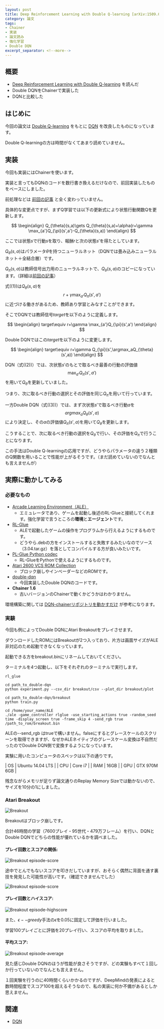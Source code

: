 ```yaml
---
layout: post
title: Deep Reinforcement Learning with Double Q-learning [arXiv:1509.06461]
category: 論文
tags:
- Chainer
- 実装
- 論文読み
- 強化学習
- Double DQN
excerpt_separator: <!--more-->
---
```


## 概要

- [Deep Reinforcement Learning with Double Q-learning](http://arxiv.org/abs/1509.06461) を読んだ
- Double DQNをChainerで実装した
- DQNと比較した

<!--more-->

## はじめに

今回の論文は [Double Q-learning](http://papers.nips.cc/paper/3964-double-q-learning.pdf) をもとに [DQN](http://arxiv.org/abs/1312.5602) を改良したものになっています。

Double Q-learningの方は時間がなくてあまり読めていません。

## 実装

今回も実装にはChainerを使います。

実装と言ってもDQNのコードを数行書き換えるだけなので、前回実装したものをベースにしました。

前処理などは [前回の記事](/2016/03/06/human-level-control-through-deep-reinforcement-learning/) と全く変わっていません。

具体的な変更点ですが、まずQ学習では以下の更新式により状態行動関数Qを更新します。

$$
	\begin{align}
		Q_{\theta}(s,a)\gets Q_{\theta}(s,a)+\alpha(r+\gamma \max_{a'}Q_{\pi}(s',a')-Q_{\theta}(s,a))
	\end{align}
$$

ここでは状態$s$で行動$s$を取り、報酬$r$と次の状態$s'$を得たとしています。

$Q_{\theta}(s,a)$はパラメータ$\theta$を持つニューラルネット（DQNでは畳み込みニューラルネット＋全結合層）です。

$Q_{\pi}(s,a)$は教師信号出力用のニューラルネットで、$Q_{\theta}(s,a)$のコピーになっています。（詳細は[前回の記事](/2016/03/06/human-level-control-through-deep-reinforcement-learning/)）

式((1))は$Q_{\theta}(s,a)$を$$r+\gamma \max_{a'}Q_{\pi}(s',a')$$に近づける働きがあるため、教師あり学習とみなすことができます。

そこでDQNでは教師信号$target$を以下のように定義します。

$$
	\begin{align}
		target\equiv r+\gamma \max_{a'}Q_{\pi}(s',a')
	\end{align}
$$

Double DQNではこの$target$を以下のように変更します。

$$
	\begin{align}
		target\equiv r+\gamma Q_{\pi}(s',\argmax_aQ_{\theta}(s',a))
	\end{align}
$$

DQN（式((2))）では、次状態$s'$のもとで取るべき最善の行動の評価値$$\max_{a'}Q_{\pi}(s',a')$$を用いて$Q_{\theta}$を更新していました。

つまり、次に取るべき行動の選択とその評価を同じ$Q_{\pi}$を用いて行っています。

一方Double DQN（式((3))）では、まず次状態$s'$で取るべき行動$a$を$$argmax_aQ_{\theta}(s',a)$$により決定し、その$a$の評価値$Q_{\pi}(s',a)$を用いて$Q_{\theta}$を更新します。

こうすることで、次に取るべき行動の選択を$Q_{\theta}$で行い、その評価を$Q_{\pi}$で行うことになります。

この手法はDouble Q-learningの応用ですが、どうやらパラメータの違う２種類のQ関数を用いることで性能が上がるそうです。（まだ読めていないのでなんとも言えませんが）


## 実際に動かしてみる

### 必要なもの

- [Arcade Learning Environment（ALE）](http://www.arcadelearningenvironment.org/)
	- エミュレータであり、ゲームを起動し後述のRL-Glueと接続してくれます。強化学習で言うところの**環境**と**エージェント**です。
- [RL-Glue](https://code.google.com/archive/p/rl-glue-ext/wikis/RLGlueCore.wiki)
	- ALEで起動したゲームの操作をプログラムから行えるようにするものです。
	- どうやら.debの方をインストールすると失敗するみたいなのでソース（3.04.tar.gz）を落としてコンパイルする方が良いみたいです。
- [PL-Glue Python codec](https://sites.google.com/a/rl-community.org/rl-glue/Home/Extensions/python-codec)
	- RL-GlueをPythonで使えるようにするものです。
- [Atari 2600 VCS ROM Collection](http://www.atarimania.com/rom_collection_archive_atari_2600_roms.html)
	- ブロック崩しやインベーダーなどのROMです。
- [double-dqn](https://github.com/musyoku/double-dqn)
	- 今回実装したDouble DQNのコードです。
- **Chainer 1.6**
	- 古いバージョンのChainerで動くかどうかはわかりません。

環境構築に関しては [DQN-chainerリポジトリを動かすだけ](http://vaaaaaanquish.hatenablog.com/entry/2015/12/11/215417) が参考になります。

### 実験

今回も例によってDouble DQNにAtari Breakoutをプレイさせます。

ダウンロードしたROMにはBreakoutが2つ入っており、片方は画面サイズがALE非対応のため起動できなくなっています。

起動できる方をbreakout.binにリネームしておいてください。

ターミナルを4つ起動し、以下をそれぞれのターミナルで実行します。

```
rl_glue
```

```
cd path_to_double-dqn
python experiment.py --csv_dir breakout/csv --plot_dir breakout/plot
```

```
cd path_to_double-dqn/breakout
python train.py
```

```
cd /home/your_name/ALE
./ale -game_controller rlglue -use_starting_actions true -random_seed time -display_screen true -frame_skip 4 -send_rgb true /path_to_rom/breakout.bin
```

ALEの--send_rgb はtrueで構いません。falseにするとグレースケールのスクリーンを取得できますが、なぜかALEネイティブのグレースケール変換は不自然だったのでDouble DQN側で変換するようになっています。

実験に用いたコンピュータのスペックは以下の通りです。

| OS            | Ubuntu 14.04 LTS | 
| CPU           | Core i7          | 
| RAM           | 16GB             | 
| GPU           | GTX 970M 6GB     | 


残念ながらメモリが足りず論文通りのReplay Memory Sizeでは動かないので、サイズを10分の1にしました。

### Atari Breakout

![Breakout](/images/post/2016-03-06/breakout_result.gif)

Breakoutはブロック崩しです。

合計46時間の学習（7600プレイ・95世代・479万フレーム）を行い、DQNとDouble DQNでどちらの性能が優れているかを調べました。

#### プレイ回数とスコアの関係:

![Breakout episode-score](/images/post/2016-03-16/breakout_episode_reward.png)

途中でとんでもないスコアを叩きだしていますが、おそらく偶然に背面を通す裏技を発見した可能性が高いです。（確認できませんでした）

![Breakout episode-score](/images/post/2016-03-16/breakout_episode_reward_comparison.png)

#### プレイ回数とハイスコア:

![Breakout episode-highscore](/images/post/2016-03-16/breakout_training_episode_highscore.png)

また、$\epsilon--greedy$手法の$\epsilon$を$0.05$に固定して評価を行いました。

学習100プレイごとに評価を20プレイ行い、スコアの平均を取りました。

#### 平均スコア:

![Breakout episode-average](/images/post/2016-03-16/breakout_evaluation_episode_reward.png)

見た感じDouble DQNのほうが性能が良さそうですが、どの実験もすべて１回しか行っていないのでなんとも言えません。

１回実験を行うのに40時間くらいかかるのですが、DeepMindの発表によると数時間程度でスコア100を超えるそうなので、私の実装に何か不備があるとしか思えません。

## 関連

- [DQN](/2016/03/06/human-level-control-through-deep-reinforcement-learning/)